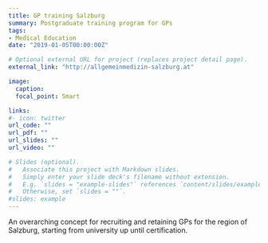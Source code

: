 ```yaml
---
title: GP training Salzburg
summary: Postgraduate training program for GPs
tags:
- Medical Education
date: "2019-01-05T00:00:00Z"

# Optional external URL for project (replaces project detail page).
external_link: "http://allgemeinmedizin-salzburg.at"

image:
  caption: 
  focal_point: Smart

links:
#- icon: twitter
url_code: ""
url_pdf: ""
url_slides: ""
url_video: ""

# Slides (optional).
#   Associate this project with Markdown slides.
#   Simply enter your slide deck's filename without extension.
#   E.g. `slides = "example-slides"` references `content/slides/example-slides.md`.
#   Otherwise, set `slides = ""`.
#slides: example
---
```


An overarching concept for recruiting and retaining GPs for the region of Salzburg, starting from university up until certification. 
